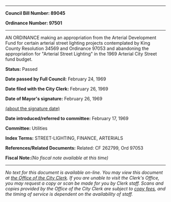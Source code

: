 

********

**Council Bill Number: 89045**
   
**Ordinance Number: 97501**
********

 AN ORDINANCE making an appropriation from the Arterial Development Fund for certain arterial street lighting projects contemplated by King County Resolution 34569 and Ordinance 97053 and abandoning the appropriation for "Arterial Street Lighting" in the 1969 Arterial City Street fund budget.

**Status:** Passed
   
**Date passed by Full Council:** February 24, 1969
   
**Date filed with the City Clerk:** February 26, 1969
   
**Date of Mayor's signature:** February 26, 1969
   
[(about the signature date)](/~public/approvaldate.htm)
   
   
   
**Date introduced/referred to committee:** February 17, 1969
   
**Committee:** Utilities
   
   
**Index Terms:** STREET-LIGHTING, FINANCE, ARTERIALS

**References/Related Documents:** Related: CF 262799, Ord 97053

**Fiscal Note:**_(No fiscal note available at this time)_
********

_No text for this document is available on-line. You may view this document at [the Office of the City Clerk](http://www.seattle.gov/leg/clerk/contactUs.htm). If you are unable to visit the Clerk's Office, you may request a copy or scan be made for you by Clerk staff. Scans and copies provided by the Office of the City Clerk are subject to [copy fees](http://clerk.seattle.gov/~public/clerkfees.htm), and the timing of service is dependent on the availability of staff._

